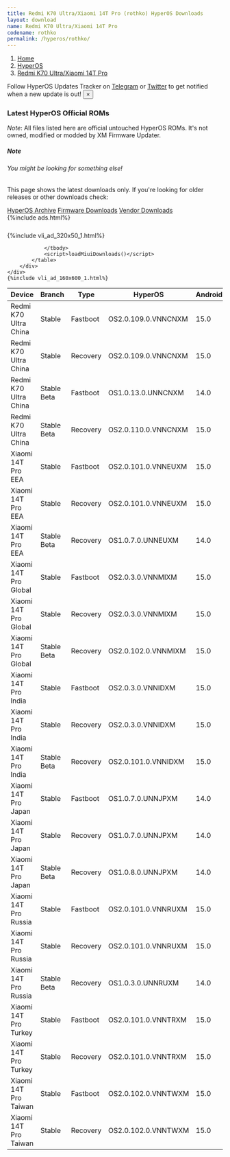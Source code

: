 ```yaml
---
title: Redmi K70 Ultra/Xiaomi 14T Pro (rothko) HyperOS Downloads
layout: download
name: Redmi K70 Ultra/Xiaomi 14T Pro
codename: rothko
permalink: /hyperos/rothko/
---
```

<nav aria-label="breadcrumb">
    <ol class="breadcrumb">
        <li class="breadcrumb-item"><a href="/">Home</a></li>
        <li class="breadcrumb-item"><a href="/hyperos/">HyperOS</a></li>
        <li class="breadcrumb-item active" aria-current="page"><a href="/hyperos/rothko/">Redmi K70 Ultra/Xiaomi 14T Pro</a></li>
    </ol>
</nav>
<div class="alert alert-primary alert-dismissible fade show" role="alert">
    Follow HyperOS Updates Tracker on <a href="https://t.me/MIUIUpdatesTracker" class="alert-link">Telegram</a>
     or <a href="https://twitter.com/MiFwUpdater" class="alert-link">Twitter</a> to get notified when a new update is out!
    <button type="button" class="close" data-dismiss="alert" aria-label="Close">
        <span aria-hidden="true">&times;</span>
    </button>
</div>

### Latest HyperOS Official ROMs
*Note*: All files listed here are official untouched HyperOS ROMs. It's not owned, modified or modded by XM Firmware Updater.
<div class="card">
  <div class="card-body">
    <h5 class="card-title">Note</h5>
    <h6 class="card-subtitle mb-2 text-muted">You might be looking for something else!</h6>
    <p class="card-text">This page shows the latest downloads only.
     If you're looking for older releases or other downloads check:</p>
    <a href="/archive/hyperos/rothko/" class="card-link">HyperOS Archive</a>
    <a href="/firmware/rothko/" class="card-link">Firmware Downloads</a>
    <a href="/vendor/rothko/" class="card-link">Vendor Downloads</a>
  </div>
</div>
{%include ads.html%}
<div class="row justify-content-center">
    <div class="col-10">
        <div class="table-responsive-md" style="margin-top: 25px;">
            {%include vli_ad_320x50_1.html%}
            <table id="miui" class="display dt-responsive nowrap compact table table-striped table-hover table-sm">
                <thead class="thead-dark">
                    <tr>
                        <th data-ref="device">Device</th>
                        <th data-ref="branch">Branch</th>
                        <th data-ref="type">Type</th>
                        <th data-ref="miui">HyperOS</th>
                        <th data-ref="android">Android</th>
                        <th data-ref="size">Size</th>
                        <th data-ref="size">Date</th>
                        <th data-ref="link">Link</th>
                    </tr>
                </thead>
                <tbody>
                <tr><td>Redmi K70 Ultra China</td><td>Stable</td><td>Fastboot</td><td>OS2.0.109.0.VNNCNXM</td><td>15.0</td><td>9.8 GB</td><td>2025-03-05</td><td><a href="/hyperos/rothko/stable/OS2.0.109.0.VNNCNXM/">Download</a></td></tr>
<tr><td>Redmi K70 Ultra China</td><td>Stable</td><td>Recovery</td><td>OS2.0.109.0.VNNCNXM</td><td>15.0</td><td>7.4 GB</td><td>2025-02-26</td><td><a href="/hyperos/rothko/stable/OS2.0.109.0.VNNCNXM/">Download</a></td></tr>
<tr><td>Redmi K70 Ultra China</td><td>Stable Beta</td><td>Fastboot</td><td>OS1.0.13.0.UNNCNXM</td><td>14.0</td><td>8.9 GB</td><td>2024-07-15</td><td><a href="/hyperos/rothko/stable beta/OS1.0.13.0.UNNCNXM/">Download</a></td></tr>
<tr><td>Redmi K70 Ultra China</td><td>Stable Beta</td><td>Recovery</td><td>OS2.0.110.0.VNNCNXM</td><td>15.0</td><td>7.4 GB</td><td>2025-03-06</td><td><a href="/hyperos/rothko/stable beta/OS2.0.110.0.VNNCNXM/">Download</a></td></tr>
<tr><td>Xiaomi 14T Pro EEA</td><td>Stable</td><td>Fastboot</td><td>OS2.0.101.0.VNNEUXM</td><td>15.0</td><td>8.3 GB</td><td>2025-03-11</td><td><a href="/hyperos/rothko/stable/OS2.0.101.0.VNNEUXM/">Download</a></td></tr>
<tr><td>Xiaomi 14T Pro EEA</td><td>Stable</td><td>Recovery</td><td>OS2.0.101.0.VNNEUXM</td><td>15.0</td><td>6.3 GB</td><td>2025-02-28</td><td><a href="/hyperos/rothko/stable/OS2.0.101.0.VNNEUXM/">Download</a></td></tr>
<tr><td>Xiaomi 14T Pro EEA</td><td>Stable Beta</td><td>Recovery</td><td>OS1.0.7.0.UNNEUXM</td><td>14.0</td><td>5.8 GB</td><td>2024-08-07</td><td><a href="/hyperos/rothko/stable beta/OS1.0.7.0.UNNEUXM/">Download</a></td></tr>
<tr><td>Xiaomi 14T Pro Global</td><td>Stable</td><td>Fastboot</td><td>OS2.0.3.0.VNNMIXM</td><td>15.0</td><td>8.7 GB</td><td>2025-01-18</td><td><a href="/hyperos/rothko/stable/OS2.0.3.0.VNNMIXM/">Download</a></td></tr>
<tr><td>Xiaomi 14T Pro Global</td><td>Stable</td><td>Recovery</td><td>OS2.0.3.0.VNNMIXM</td><td>15.0</td><td>6.2 GB</td><td>2025-01-24</td><td><a href="/hyperos/rothko/stable/OS2.0.3.0.VNNMIXM/">Download</a></td></tr>
<tr><td>Xiaomi 14T Pro Global</td><td>Stable Beta</td><td>Recovery</td><td>OS2.0.102.0.VNNMIXM</td><td>15.0</td><td>6.2 GB</td><td>2025-03-07</td><td><a href="/hyperos/rothko/stable beta/OS2.0.102.0.VNNMIXM/">Download</a></td></tr>
<tr><td>Xiaomi 14T Pro India</td><td>Stable</td><td>Fastboot</td><td>OS2.0.3.0.VNNIDXM</td><td>15.0</td><td>7.8 GB</td><td>2025-01-18</td><td><a href="/hyperos/rothko/stable/OS2.0.3.0.VNNIDXM/">Download</a></td></tr>
<tr><td>Xiaomi 14T Pro India</td><td>Stable</td><td>Recovery</td><td>OS2.0.3.0.VNNIDXM</td><td>15.0</td><td>6.2 GB</td><td>2025-02-06</td><td><a href="/hyperos/rothko/stable/OS2.0.3.0.VNNIDXM/">Download</a></td></tr>
<tr><td>Xiaomi 14T Pro India</td><td>Stable Beta</td><td>Recovery</td><td>OS2.0.101.0.VNNIDXM</td><td>15.0</td><td>6.2 GB</td><td>2025-03-07</td><td><a href="/hyperos/rothko/stable beta/OS2.0.101.0.VNNIDXM/">Download</a></td></tr>
<tr><td>Xiaomi 14T Pro Japan</td><td>Stable</td><td>Fastboot</td><td>OS1.0.7.0.UNNJPXM</td><td>14.0</td><td>7.5 GB</td><td>2025-01-13</td><td><a href="/hyperos/rothko/stable/OS1.0.7.0.UNNJPXM/">Download</a></td></tr>
<tr><td>Xiaomi 14T Pro Japan</td><td>Stable</td><td>Recovery</td><td>OS1.0.7.0.UNNJPXM</td><td>14.0</td><td>5.8 GB</td><td>2025-01-23</td><td><a href="/hyperos/rothko/stable/OS1.0.7.0.UNNJPXM/">Download</a></td></tr>
<tr><td>Xiaomi 14T Pro Japan</td><td>Stable Beta</td><td>Recovery</td><td>OS1.0.8.0.UNNJPXM</td><td>14.0</td><td>5.8 GB</td><td>2025-03-10</td><td><a href="/hyperos/rothko/stable beta/OS1.0.8.0.UNNJPXM/">Download</a></td></tr>
<tr><td>Xiaomi 14T Pro Russia</td><td>Stable</td><td>Fastboot</td><td>OS2.0.101.0.VNNRUXM</td><td>15.0</td><td>8.4 GB</td><td>2025-03-10</td><td><a href="/hyperos/rothko/stable/OS2.0.101.0.VNNRUXM/">Download</a></td></tr>
<tr><td>Xiaomi 14T Pro Russia</td><td>Stable</td><td>Recovery</td><td>OS2.0.101.0.VNNRUXM</td><td>15.0</td><td>6.1 GB</td><td>2025-03-03</td><td><a href="/hyperos/rothko/stable/OS2.0.101.0.VNNRUXM/">Download</a></td></tr>
<tr><td>Xiaomi 14T Pro Russia</td><td>Stable Beta</td><td>Recovery</td><td>OS1.0.3.0.UNNRUXM</td><td>14.0</td><td>5.6 GB</td><td>2024-09-26</td><td><a href="/hyperos/rothko/stable beta/OS1.0.3.0.UNNRUXM/">Download</a></td></tr>
<tr><td>Xiaomi 14T Pro Turkey</td><td>Stable</td><td>Fastboot</td><td>OS2.0.101.0.VNNTRXM</td><td>15.0</td><td>7.9 GB</td><td>2025-03-10</td><td><a href="/hyperos/rothko/stable/OS2.0.101.0.VNNTRXM/">Download</a></td></tr>
<tr><td>Xiaomi 14T Pro Turkey</td><td>Stable</td><td>Recovery</td><td>OS2.0.101.0.VNNTRXM</td><td>15.0</td><td>6.2 GB</td><td>2025-03-03</td><td><a href="/hyperos/rothko/stable/OS2.0.101.0.VNNTRXM/">Download</a></td></tr>
<tr><td>Xiaomi 14T Pro Taiwan</td><td>Stable</td><td>Fastboot</td><td>OS2.0.102.0.VNNTWXM</td><td>15.0</td><td>7.4 GB</td><td>2025-03-07</td><td><a href="/hyperos/rothko/stable/OS2.0.102.0.VNNTWXM/">Download</a></td></tr>
<tr><td>Xiaomi 14T Pro Taiwan</td><td>Stable</td><td>Recovery</td><td>OS2.0.102.0.VNNTWXM</td><td>15.0</td><td>6.1 GB</td><td>2025-02-28</td><td><a href="/hyperos/rothko/stable/OS2.0.102.0.VNNTWXM/">Download</a></td></tr>

                </tbody>
                <script>loadMiuiDownloads()</script>
            </table>
        </div>
    </div>
    {%include vli_ad_160x600_1.html%}
</div>
